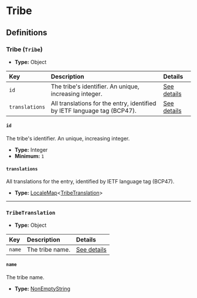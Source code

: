 # Tribe

## Definitions

### <a name="Tribe"></a> Tribe (`Tribe`)

- **Type:** Object

Key | Description | Details
:-- | :-- | :--
`id` | The tribe's identifier. An unique, increasing integer. | <a href="#Tribe/id">See details</a>
`translations` | All translations for the entry, identified by IETF language tag (BCP47). | <a href="#Tribe/translations">See details</a>

#### <a name="Tribe/id"></a> `id`

The tribe's identifier. An unique, increasing integer.

- **Type:** Integer
- **Minimum:** `1`

#### <a name="Tribe/translations"></a> `translations`

All translations for the entry, identified by IETF language tag (BCP47).

- **Type:** <a href="../_LocaleMap.md#LocaleMap">LocaleMap</a>&lt;<a href="#TribeTranslation">TribeTranslation</a>&gt;

---

### <a name="TribeTranslation"></a> `TribeTranslation`

- **Type:** Object

Key | Description | Details
:-- | :-- | :--
`name` | The tribe name. | <a href="#TribeTranslation/name">See details</a>

#### <a name="TribeTranslation/name"></a> `name`

The tribe name.

- **Type:** <a href="../_NonEmptyString.md#NonEmptyString">NonEmptyString</a>
